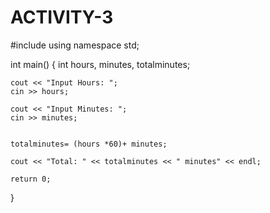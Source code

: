 # ACTIVITY-3
#include <iostream>
using namespace std;

int main()
{
	int hours, minutes, totalminutes;
	
	cout << "Input Hours: ";
	cin >> hours;
	
	cout << "Input Minutes: ";
	cin >> minutes;
	
	
	totalminutes= (hours *60)+ minutes;
	
	cout << "Total: " << totalminutes << " minutes" << endl;
	
	return 0;
}
